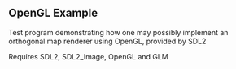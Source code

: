 OpenGL Example
--------------

Test program demonstrating how one may possibly implement
an orthogonal map renderer using OpenGL, provided by SDL2

Requires SDL2, SDL2_Image, OpenGL and GLM